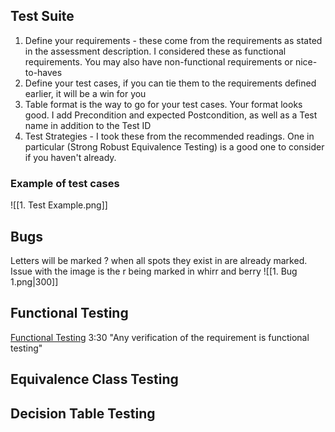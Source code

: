 ## Test Suite
1. Define your requirements - these come from the requirements as stated in the assessment description. I considered these as functional requirements. You may also have non-functional requirements or nice-to-haves
2. Define your test cases, if you can tie them to the requirements defined earlier, it will be a win for you
3. Table format is the way to go for your test cases. Your format looks good. I add Precondition and expected Postcondition, as well as a Test name in addition to the Test ID
4. Test Strategies - I took these from the recommended readings. One in particular (Strong Robust Equivalence Testing) is a good one to consider if you haven't already.

### Example of test cases
![[1. Test Example.png]]

## Bugs

Letters will be marked ? when all spots they exist in are already marked. Issue with the image is the r being marked in whirr and berry
![[1. Bug 1.png|300]]

## Functional Testing
[Functional Testing](https://www.youtube.com/watch?v=10GMNDOjpYU)
3:30 "Any verification of the requirement is functional testing"

## Equivalence Class Testing


## Decision Table Testing
